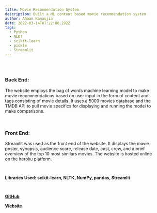 ```yaml
---
title: Movie Recommendation System
description: Built a ML content based movie recommendation system.
author: Ahaan Kanaujia
date: 2022-03-14T07:22:00.292Z
tags:
  - Python
  - NLKT
  - scikit-learn
  - pickle
  - Streamlit
---
```

### <br>

### Back End:

The website employs the bag of words machine learning model to make movie recommendations based on user input in the form of content and tags consisting of movie details. It uses a 5000 movies database and the TMDB API to pull movie specifics for displaying and running the model to make comparisons. 

<br>

### Front End:

Streamlit was used as the front end of the website. It displays the movie poster, synopsis, audience score, release date, cast, crew, and a brief overview of the top 10 most similars movies. The website is hosted online on the heroku platform.

<br>

**Libraries Used: scikit-learn, NLTK, NumPy, pandas, Streamlit**

**<br>**

<strong><u>[GitHub](https://github.com/AhaanKanaujia/Movie-Recommendation-System)

<strong><u>[Website](https://movies-rec-system-ahaank.herokuapp.com/)